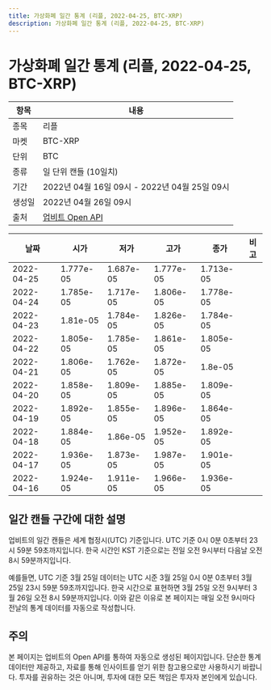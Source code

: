 ```yaml
---
title: 가상화폐 일간 통계 (리플, 2022-04-25, BTC-XRP)
description: 가상화폐 일간 통계 (리플, 2022-04-25, BTC-XRP)
---
```



가상화폐 일간 통계 (리플, 2022-04-25, BTC-XRP)
===

|항목|내용|
|--|--|
|종목|리플|
|마켓|BTC-XRP|
|단위|BTC|
|종류|일 단위 캔들 (10일치)|
|기간|2022년 04월 16일 09시 - 2022년 04월 25일 09시|
|생성일|2022년 04월 26일 09시|
|출처|[업비트 Open API](https://docs.upbit.com)|


|날짜|시가|저가|고가|종가|비고|
|--|--|--|--|--|--|
|2022-04-25|1.777e-05|1.687e-05|1.777e-05|1.713e-05|    |
|2022-04-24|1.785e-05|1.717e-05|1.806e-05|1.778e-05|    |
|2022-04-23|1.81e-05|1.784e-05|1.826e-05|1.784e-05|    |
|2022-04-22|1.805e-05|1.785e-05|1.861e-05|1.805e-05|    |
|2022-04-21|1.806e-05|1.762e-05|1.872e-05|1.8e-05|    |
|2022-04-20|1.858e-05|1.809e-05|1.885e-05|1.809e-05|    |
|2022-04-19|1.892e-05|1.855e-05|1.896e-05|1.864e-05|    |
|2022-04-18|1.884e-05|1.86e-05|1.952e-05|1.892e-05|    |
|2022-04-17|1.936e-05|1.873e-05|1.987e-05|1.901e-05|    |
|2022-04-16|1.924e-05|1.911e-05|1.966e-05|1.936e-05|    |


일간 캔들 구간에 대한 설명
---


업비트의 일간 캔들은 세계 협정시(UTC) 기준입니다. 
UTC 기준 0시 0분 0초부터 23시 59분 59초까지입니다. 
한국 시간인 KST 기준으로는 전일 오전 9시부터 다음날 오전 8시 59분까지입니다. 


예를들면, UTC 기준 3월 25일 데이터는 UTC 시준 3월 25일 0시 0분 0초부터 3월 25일 23시 59분 59초까지입니다. 
한국 시간으로 표현하면 3월 25일 오전 9시부터 3월 26일 오전 8시 59분까지입니다. 
이와 같은 이유로 본 페이지는 매일 오전 9시마다 전날의 통계 데이터를 자동으로 작성합니다. 


주의
---


본 페이지는 업비트의 Open API를 통하여 자동으로 생성된 페이지입니다. 
단순한 통계 데이터만 제공하고, 자료를 통해 인사이트를 얻기 위한 참고용으로만 사용하시기 바랍니다. 
투자를 권유하는 것은 아니며, 투자에 대한 모든 책임은 투자자 본인에게 있습니다. 
